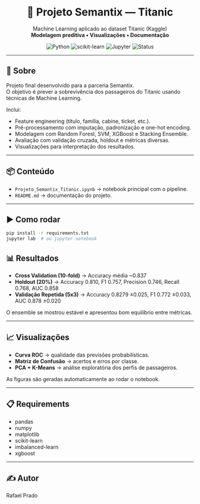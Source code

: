 <div align="center">

# 🚢 Projeto Semantix — Titanic

Machine Learning aplicado ao dataset Titanic (Kaggle)  
**Modelagem preditiva • Visualizações • Documentação**

![Python](https://img.shields.io/badge/Python-3.x-blue)
![scikit-learn](https://img.shields.io/badge/scikit--learn-ML-orange)
![Jupyter](https://img.shields.io/badge/Jupyter-Notebook-red)
![Status](https://img.shields.io/badge/Status-Concluído-brightgreen)

</div>

---

## 📘 Sobre
Projeto final desenvolvido para a parceria Semantix.  
O objetivo é prever a sobrevivência dos passageiros do Titanic usando técnicas de Machine Learning.  

Inclui:
- Feature engineering (título, família, cabine, ticket, etc.).
- Pré-processamento com imputação, padronização e one-hot encoding.
- Modelagem com Random Forest, SVM, XGBoost e Stacking Ensemble.
- Avaliação com validação cruzada, holdout e métricas diversas.
- Visualizações para interpretação dos resultados.

---

## 📦 Conteúdo
- `Projeto_Semantix_Titanic.ipynb` → notebook principal com o pipeline.
- `README.md` → documentação do projeto.

---

## ▶️ Como rodar
```bash
pip install -r requirements.txt
jupyter lab  # ou jupyter notebook
```

## 📊 Resultados
- **Cross Validation (10-fold)** → Accuracy média ~0.837  
- **Holdout (20%)** → Accuracy 0.810, F1 0.757, Precision 0.746, Recall 0.768, AUC 0.858  
- **Validação Repetida (5x3)** → Accuracy 0.8279 ±0.025, F1 0.772 ±0.033, AUC 0.878 ±0.020  

O ensemble se mostrou estável e apresentou bom equilíbrio entre métricas.

---

## 📈 Visualizações
- **Curva ROC** → qualidade das previsões probabilísticas.  
- **Matriz de Confusão** → acertos e erros por classe.  
- **PCA + K-Means** → análise exploratória dos perfis de passageiros.  

As figuras são geradas automaticamente ao rodar o notebook.

---

## 📋 Requirements
- pandas  
- numpy  
- matplotlib  
- scikit-learn  
- imbalanced-learn  
- xgboost  

---

## ✍️ Autor
Rafael Prado
